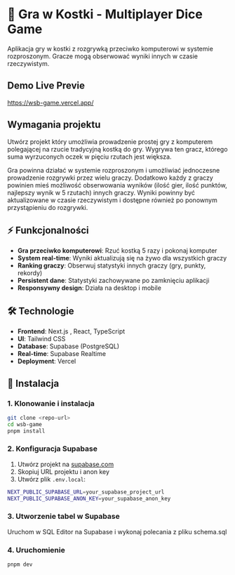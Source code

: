 # 🎲 Gra w Kostki - Multiplayer Dice Game

Aplikacja gry w kostki z rozgrywką przeciwko komputerowi w systemie rozproszonym. Gracze mogą obserwować wyniki innych w czasie rzeczywistym.

## Demo Live Previe

https://wsb-game.vercel.app/

## Wymagania projektu

Utwórz projekt który umożliwia prowadzenie prostej gry z komputerem polegającej na rzucie tradycyjną
kostką do gry. Wygrywa ten gracz, którego suma wyrzuconych oczek w pięciu rzutach jest większa.

Gra powinna działać w systemie rozproszonym i umożliwiać jednoczesne prowadzenie rozgrywki przez
wielu graczy. Dodatkowo każdy z graczy powinien mieś możliwość obserwowania wyników (ilość gier, ilość
punktów, najlepszy wynik w 5 rzutach) innych graczy.
Wyniki powinny być aktualizowane w czasie rzeczywistym i dostępne również po ponownym przystąpieniu
do rozgrywki.

## ⚡ Funkcjonalności

- **Gra przeciwko komputerowi**: Rzuć kostką 5 razy i pokonaj komputer
- **System real-time**: Wyniki aktualizują się na żywo dla wszystkich graczy
- **Ranking graczy**: Obserwuj statystyki innych graczy (gry, punkty, rekordy)
- **Persistent dane**: Statystyki zachowywane po zamknięciu aplikacji
- **Responsywny design**: Działa na desktop i mobile

## 🛠️ Technologie

- **Frontend**: Next.js , React, TypeScript
- **UI**: Tailwind CSS
- **Database**: Supabase (PostgreSQL)
- **Real-time**: Supabase Realtime
- **Deployment**: Vercel

## 🚀 Instalacja

### 1. Klonowanie i instalacja

```bash
git clone <repo-url>
cd wsb-game
pnpm install
```

### 2. Konfiguracja Supabase

1. Utwórz projekt na [supabase.com](https://supabase.com)
2. Skopiuj URL projektu i anon key
3. Utwórz plik `.env.local`:

```bash
NEXT_PUBLIC_SUPABASE_URL=your_supabase_project_url
NEXT_PUBLIC_SUPABASE_ANON_KEY=your_supabase_anon_key
```

### 3. Utworzenie tabel w Supabase

Uruchom w SQL Editor na Supabase i wykonaj polecania z pliku schema.sql

### 4. Uruchomienie

```bash
pnpm dev
```
